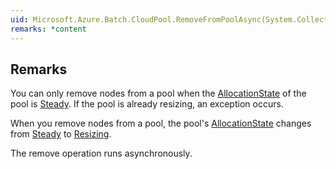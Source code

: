 ```yaml
---  
uid: Microsoft.Azure.Batch.CloudPool.RemoveFromPoolAsync(System.Collections.Generic.IEnumerable{System.String},System.Nullable{Microsoft.Azure.Batch.Common.ComputeNodeDeallocationOption},System.Nullable{System.TimeSpan},System.Collections.Generic.IEnumerable{Microsoft.Azure.Batch.BatchClientBehavior},System.Threading.CancellationToken)  
remarks: *content  
---  
```

  
## Remarks  
 You can only remove nodes from a pool when the [AllocationState](assetId:///P:Microsoft.Azure.Batch.CloudPool.AllocationState?qualifyHint=False&autoUpgrade=True) of the pool is [Steady](assetId:///T:Microsoft.Azure.Batch.Common.AllocationState?qualifyHint=False&autoUpgrade=True). If the pool is already resizing, an exception occurs.  
  
 When you remove nodes from a pool, the pool's [AllocationState](assetId:///P:Microsoft.Azure.Batch.CloudPool.AllocationState?qualifyHint=False&autoUpgrade=True) changes from [Steady](assetId:///T:Microsoft.Azure.Batch.Common.AllocationState?qualifyHint=False&autoUpgrade=True) to [Resizing](assetId:///T:Microsoft.Azure.Batch.Common.AllocationState?qualifyHint=False&autoUpgrade=True).  
  
 The remove operation runs asynchronously.